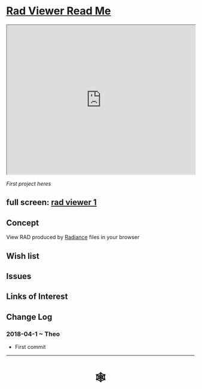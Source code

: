 <span style=display:none; >[You are now in a GitHub source code view - click this link to view Read Me file as a web page]( http://www.ladybug.tools/spider/#solar-well/rad-viewer/README.md "View file as a web page." ) </span>

# [Rad Viewer Read Me]( #solar-well/rad-viewer/README.md )


<iframe class=iframeReadMe src=http://rawgit.com/ladybug-tools/spider/master/solar-well/rad-viewer/rad-viewer-1.html width=100% height=400px >Iframes are not displayed on github.com</iframe>

_First project heres_


## full screen: [rad viewer 1]( https://rawgit.com/ladybug-tools/spider/master/solar-well/rad-viewer/rad-viewer-1.html )


## Concept

View RAD produced by [Radiance]( https://radiance-online.org/ ) files in your browser


## Wish list



## Issues



## Links of Interest



## Change Log

### 2018-04-1 ~ Theo

* First commit

***

# <center title="hello!" ><a href=javascript:window.scrollTo(0,0); style=text-decoration:none; > &#x1f578; </a></center>



